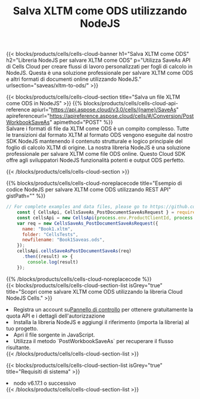 ﻿---
title:  Salva XLTM come ODS utilizzando NodeJS
description:  Utilizzando Aspose.Cells Cloud SDK per NodeJS per salvare il file in formato XLTM come file in formato ODS.
kwords: Excel, Save XLTM as ODS, REST, NodeJS
howto: How to save XLTM as ODS using Aspose.Cells Cloud NodeJS library.
---
{{< blocks/products/cells/cells-cloud-banner h1="Salva XLTM come ODS" h2="Libreria NodeJS per salvare XLTM come ODS" p="Utilizza SaveAs API di Cells Cloud per creare flussi di lavoro personalizzati per fogli di calcolo in NodeJS. Questa è una soluzione professionale per salvare XLTM come ODS e altri formati di documenti online utilizzando NodeJS." urlsection="saveas/xltm-to-ods/" >}}

{{< blocks/products/cells/cells-cloud-section title="Salva un file XLTM come ODS in NodeJS" >}}
{{% blocks/products/cells/cells-cloud-api-reference apiurl="https://api.aspose.cloud/v3.0/cells/{name}/SaveAs" apireferenceurl="https://apireference.aspose.cloud/cells/#/Conversion/PostWorkbookSaveAs" apimethod="POST" %}}
<br/>
Salvare i formati di file da XLTM come ODS è un compito complesso. Tutte le transizioni dal formato XLTM al formato ODS vengono eseguite dal nostro SDK NodeJS mantenendo il contenuto strutturale e logico principale del foglio di calcolo XLTM di origine. La nostra libreria NodeJS è una soluzione professionale per salvare XLTM come file ODS online. Questo Cloud SDK offre agli sviluppatori NodeJS funzionalità potenti e output ODS perfetto.

{{< /blocks/products/cells/cells-cloud-section >}}

{{% blocks/products/cells/cells-cloud-noreplacecode title="Esempio di codice NodeJS per salvare XLTM come ODS utilizzando REST API" gistPath="" %}}
  
```js
// For complete examples and data files, please go to https://github.com/aspose-cells-cloud/aspose-cells-cloud-node/
    const { CellsApi, CellsSaveAs_PostDocumentSaveAsRequest } = require("asposecellscloud");
    const cellsApi = new CellsApi(process.env.ProductClientId, process.env.ProductClientSecret);
    var req = new CellsSaveAs_PostDocumentSaveAsRequest({
      name: "Book1.xltm",
      folder: "CellsTests",
      newfilename: "Book1Saveas.ods",
    });
    cellsApi.cellsSaveAsPostDocumentSaveAs(req)
      .then((result) => {
        console.log(result)
    });
```
  
{{% /blocks/products/cells/cells-cloud-noreplacecode %}}
<br/>
{{< blocks/products/cells/cells-cloud-section-list isGrey="true" title="Scopri come salvare XLTM come ODS utilizzando la libreria Cloud NodeJS Cells." >}}
<li> Registra un account su<a href="https://dashboard.aspose.cloud/">Pannello di controllo</a> per ottenere gratuitamente la quota API e i dettagli dell'autorizzazione</li>
<li>Installa la libreria NodeJS e aggiungi il riferimento (importa la libreria) al tuo progetto.</li>
<li>Apri il file sorgente in JavaScript.</li>
<li>Utilizza il metodo `PostWorkbookSaveAs` per recuperare il flusso risultante.</li>
{{< /blocks/products/cells/cells-cloud-section-list >}}

{{< blocks/products/cells/cells-cloud-section-list isGrey="true" title="Requisiti di sistema" >}}
<li>nodo v6.17.1 o successivo</li>
{{< /blocks/products/cells/cells-cloud-section-list >}}
